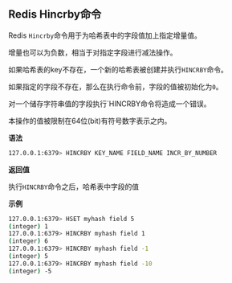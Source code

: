 ## Redis Hincrby命令

Redis `Hincrby`命令用于为哈希表中的字段值加上指定增量值。

增量也可以为负数，相当于对指定字段进行减法操作。

如果哈希表的key不存在，一个新的哈希表被创建并执行`HINCRBY`命令。

如果指定的字段不存在，那么在执行命令前，字段的值被初始化为`0`。

对一个储存字符串值的字段执行`HINCRBY命令将造成一个错误。

本操作的值被限制在64位(bit)有符号数字表示之内。

**语法**

```bash
127.0.0.1:6379> HINCRBY KEY_NAME FIELD_NAME INCR_BY_NUMBER
```

**返回值**

执行`HINCRBY`命令之后，哈希表中字段的值

**示例**

```bash
127.0.0.1:6379> HSET myhash field 5
(integer) 1
127.0.0.1:6379> HINCRBY myhash field 1
(integer) 6
127.0.0.1:6379> HINCRBY myhash field -1
(integer) 5
127.0.0.1:6379> HINCRBY myhash field -10
(integer) -5
```
